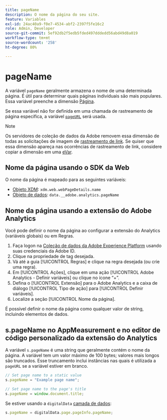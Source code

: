 ```yaml
---
title: pageName
description: O nome da página do seu site.
feature: Variables
exl-id: 24ac40a9-f0e7-4534-abf2-2397f5fe16c2
role: Admin, Developer
source-git-commit: 5ef92db2f5edb5fded497dddedd56abd49d8a019
workflow-type: tm+mt
source-wordcount: '258'
ht-degree: 80%

---
```


# pageName

A variável `pageName` geralmente armazena o nome de uma determinada página. É útil para determinar quais páginas individuais são mais populares. Essa variável preenche a dimensão [Página](/help/components/dimensions/page.md).

Se essa variável não for definida em uma chamada de rastreamento de página específica, a variável [`pageURL`](pageurl.md) será usada.

>[!NOTE]
>
>Os servidores de coleção de dados da Adobe removem essa dimensão de todas as solicitações de imagem de [rastreamento de link](/help/implement/vars/functions/tl-method.md). Se quiser que essa dimensão apareça nas ocorrências de rastreamento de link, considere copiar a dimensão em uma [eVar](evar.md).

## Nome da página usando o SDK da Web

O nome da página é mapeado para as seguintes variáveis:

* [Objeto XDM](/help/implement/aep-edge/xdm-var-mapping.md): `xdm.web.webPageDetails.name`
* [Objeto de dados](/help/implement/aep-edge/data-var-mapping.md): `data.__adobe.analytics.pageName`

## Nome da página usando a extensão do Adobe Analytics

Você pode definir o nome da página ao configurar a extensão do Analytics (variáveis globais) ou em Regras.

1. Faça logon na [Coleção de dados da Adobe Experience Platform](https://experience.adobe.com/data-collection) usando suas credenciais da Adobe ID.
2. Clique na propriedade de tag desejada.
3. Vá até a guia [!UICONTROL Regras] e clique na regra desejada (ou crie uma regra).
4. Em [!UICONTROL Ações], clique em uma ação [!UICONTROL Adobe Analytics - Definir variáveis] ou clique no ícone “+”.
5. Defina o [!UICONTROL Extensão] para o Adobe Analytics e a caixa de diálogo [!UICONTROL Tipo de ação] para [!UICONTROL Definir variáveis].
6. Localize a seção [!UICONTROL Nome da página].

É possível definir o nome da página como qualquer valor de string, incluindo elementos de dados.

## s.pageName no AppMeasurement e no editor de código personalizado da extensão do Analytics

A variável `s.pageName` é uma string que geralmente contém o nome da página. A variável tem um valor máximo de 100 bytes; valores mais longos são truncados. Esse truncamento inclui instâncias nas quais é utilizada a `pageURL` se a variável estiver em branco.

```js
// Set page name to a static value
s.pageName = "Example page name";

// Set page name to the page's title
s.pageName = window.document.title;
```

Se estiver usando a `digitalData` [camada de dados](../../prepare/data-layer.md):

```js
s.pageName = digitalData.page.pageInfo.pageName;
```
